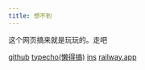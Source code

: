 ```yaml
---
title: 想不到
---
```


这个网页搞来就是玩玩的。走吧

[github](https://github.com/guadgua) [typecho(懒得搞)](#) [ins](https://www.instagram.com/guadg6) [railway.app](https://hexo-production.up.railway.app/posts/zhe-ge-jiu-shi-yong-lai-wan-wan-de/)